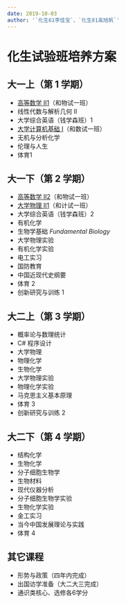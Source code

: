 ```yaml
---
date: 2019-10-03
author: '`化生61李佳宝`、`化生81高旭帆`'
---
```


# 化生试验班培养方案

## 大一上（第 1 学期）
- [高等数学 II1](/course/advanced-mathematics)（和物试一班）
- 线性代数与解析几何 II
- 大学综合英语（钱学森班）1
- [大学计算机基础 I](/course/fundamentals-of-college-computer)（和数试一班）
- 无机与分析化学
- 伦理与人生
- 体育1


## 大一下（第 2 学期）
- [高等数学 II2](/course/advanced-mathematics)（和物试一班）
- [大学物理 II1](/course/university-physics)（和计试一班）
- 大学综合英语（钱学森班）2
- 有机化学
- 生物学基础 *Fundamental Biology*
- 大学物理实验
- 有机化学实验
- 电工实习
- 国防教育
- 中国近现代史纲要
- 体育 2
- 创新研究与训练 1

## 大二上（第 3 学期）
- 概率论与数理统计
- C# 程序设计
- 大学物理
- 物理化学
- 生物化学
- 大学物理实验
- 物理化学实验
- 马克思主义基本原理
- 体育 3
- 创新研究与训练 2

## 大二下（第 4 学期）
- 结构化学
- 生物化学
- 分子细胞生物学
- 生物材料
- 现代仪器分析
- 分子细胞生物学实验
- 生物化学实验
- 金工实习
- 当今中国发展理论与实践
- 体育 4

## 其它课程
- 形势与政策（四年内完成）
- 出国访学准备（大二大三完成）
- 通识类核心、选修各6学分
